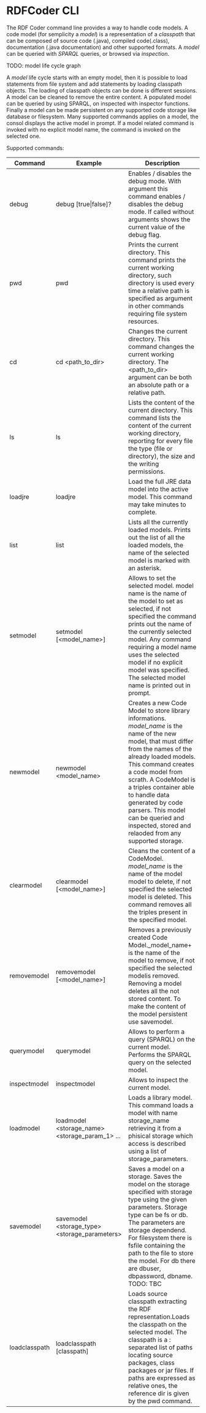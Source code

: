 # RDFCoder CLI

The RDF Coder command line provides a way to handle code models. 
A code model (for semplicity a _model_) is a representation of a _classpath_ that can be composed of
source code (.java), compiled code(.class), documentation (.java documentation) and other supported formats.
A _model_ can be queried with _SPARQL_ queries, or browsed via _inspection_. 

TODO: model life cycle graph

A _model_ life cycle starts with an empty model, then it is possible to load statements from file system and add statements
by loading classpath objects. The loading of classpath objects can be done is different sessions. A model can be cleaned 
to remove the entire content. A populated model can be queried by using SPARQL, on inspected with inspector functions. 
Finally a model can be made persistent on any supported code storage like database or filesystem. 
Many supported commands applies on a model, the consol displays the active model in prompt. 
If a model related command is invoked with no explicit model name, the command is invoked on the selected one.

Supported commands:

| Command | Example | Description|
| --------|---------|-------------|
|debug|debug [true\|false]?| Enables / disables the debug mode. With argument this command enables / disables the debug mode. If called without arguments shows the current value of the debug flag.|
|pwd|pwd|Prints the current directory. This command prints the current working directory, such directory is used every time a relative path is specified as argument in other commands requiring file system resources.|
|cd|cd <path_to_dir>|Changes the current directory. This command changes the current working directory. The <path_to_dir> argument can be both an absolute path or a relative path.|
|ls|ls|Lists the content of the current directory. This command lists the content of the current working directory, reporting for every file the type (file or directory), the size and the writing permissions.|
|loadjre|loadjre|Load the full JRE data model into the active model. This command may take minutes to complete.|
|list|list|Lists all the currently loaded models. Prints out the list of all the loaded models, the name of the selected model is marked with an asterisk.|
|setmodel|setmodel [<model_name>]|Allows to set the selected model. model name is the name of the model to set as selected, if not specified the command prints out the name of the currently selected model. Any command requiring a model name uses the selected model if no explicit model was specified. The selected model name is printed out in prompt.|
|newmodel|newmodel <model_name>|Creates a new Code Model to store library informations. _model\_name_ is the name of the new model, that must differ from the names of the already loaded models. This command creates a code model from scrath. A CodeModel is a triples container able to handle data generated by code parsers. This model can be queried and inspected, stored and relaoded from any supported storage.|
|clearmodel|clearmodel [<model_name>]|Cleans the content of a CodeModel. _model\_name_ is the name of the model model to delete, if not specified the selected model is deleted. This command removes all the triples present in the specified model.|
|removemodel|removemodel [<model_name>]|Removes a previously created Code Model._model\_name+ is the name of the model to remove, if not specified the selected modelis removed. Removing a model deletes all the not stored content. To make the content of the model persistent use savemodel.|
|querymodel|querymodel <query> |Allows to perform a query (SPARQL) on the current model. Performs the SPARQL query on the selected model.|
|inspectmodel|inspectmodel <query> |Allows to inspect the current model.|Performs an inpection query on the selected model. TODO: provide references to the query syntax.|
|loadmodel|loadmodel <storage_name> <storage_param_1> ...|Loads a library model. This command loads a model with name storage_name retrieving it from a phisical storage which access is described using a list of storage_parameters.|
|savemodel|savemodel <storage_type> <storage_parameters>|Saves a model on a storage. Saves the model on the storage specified with storage type using the given parameters. Storage type can be fs or db. The parameters are storage dependend. For filesystem there is fsfile containing the path to the file to store the model. For db there are dbuser, dbpassword, dbname. TODO: TBC|
|loadclasspath|loadclasspath [classpath]|Loads source classpath extracting the RDF representation.Loads the classpath on the selected model. The classpath is a : separated list of paths locating source packages, class packages or jar files. If paths are expressed as relative ones, the reference dir is given by the pwd command.|
